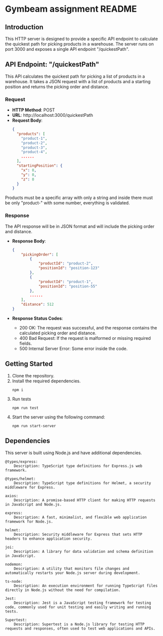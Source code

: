 # Gymbeam assignment README

## Introduction

This HTTP server is designed to provide a specific API endpoint to calculate the quickest path for picking products in a warehouse. The server runs on port 3000 and exposes a single API endpoint "/quickestPath".

## API Endpoint: "/quickestPath"

This API calculates the quickest path for picking a list of products in a warehouse. It takes a JSON request with a list of products and a starting position and returns the picking order and distance.

### Request

- **HTTP Method**: POST
- **URL**: http://localhost:3000/quickestPath
- **Request Body**:
  ```json
  {
    "products": [
      "product-1",
      "product-2",
      "product-3",
      "product-4",
      ......
    ],
    "startingPosition": {
      "x": 0,
      "y": 0,
      "z": 0
    }
  }
  ```

Products must be a specific array with only a string and inside there must be only "product-" with some number, everything is validated.

### Response

The API response will be in JSON format and will include the picking order and distance.

- **Response Body**:

  ```json
  {
      "pickingOrder": [
          {
              "productId": "product-2",
              "positionId": "position-123"
          },
          {
              "productId": "product-1",
              "positionId": "position-55"
          },
          ......
      ],
      "distance": 512
  }
  ```

- **Response Status Codes**:
  - 200 OK: The request was successful, and the response contains the calculated picking order and distance.
  - 400 Bad Request: If the request is malformed or missing required fields.
  - 500 Internal Server Error: Some error inside the code.

## Getting Started

1. Clone the repository.
2. Install the required dependencies.
   ```shell
   npm i
   ```
3. Run tests
   ```shell
   npm run test
   ```
4. Start the server using the following command:
   ```shell
   npm run start-server
   ```

## Dependencies

This server is built using Node.js and have additional dependencies.

    @types/express:
        Description: TypeScript type definitions for Express.js web framework.

    @types/helmet:
        Description: TypeScript type definitions for Helmet, a security middleware for Express.

    axios:
        Description: A promise-based HTTP client for making HTTP requests in JavaScript and Node.js.

    express:
        Description: A fast, minimalist, and flexible web application framework for Node.js.

    helmet:
        Description: Security middleware for Express that sets HTTP headers to enhance application security.

    joi:
        Description: A library for data validation and schema definition in JavaScript.

    nodemon:
        Description: A utility that monitors file changes and automatically restarts your Node.js server during development.

    ts-node:
        Description: An execution environment for running TypeScript files directly in Node.js without the need for compilation.

    Jest:
        Description: Jest is a JavaScript testing framework for testing code, commonly used for unit testing and easily writing and running tests.

    Supertest:
        Description: Supertest is a Node.js library for testing HTTP requests and responses, often used to test web applications and APIs.
